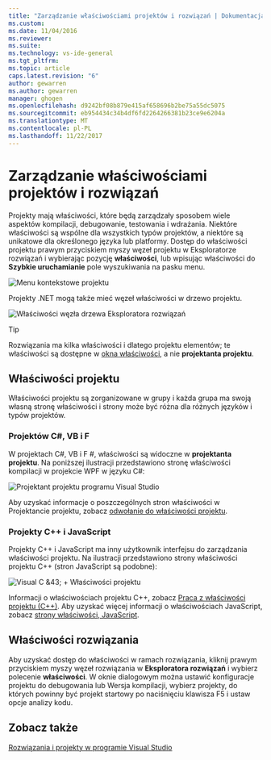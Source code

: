 ```yaml
---
title: "Zarządzanie właściwościami projektów i rozwiązań | Dokumentacja firmy Microsoft"
ms.custom: 
ms.date: 11/04/2016
ms.reviewer: 
ms.suite: 
ms.technology: vs-ide-general
ms.tgt_pltfrm: 
ms.topic: article
caps.latest.revision: "6"
author: gewarren
ms.author: gewarren
manager: ghogen
ms.openlocfilehash: d9242bf08b879e415af658696b2be75a55dc5075
ms.sourcegitcommit: eb954434c34b4df6fd2264266381b23ce9e6204a
ms.translationtype: MT
ms.contentlocale: pl-PL
ms.lasthandoff: 11/22/2017
---
```

# <a name="managing-project-and-solution-properties"></a>Zarządzanie właściwościami projektów i rozwiązań

Projekty mają właściwości, które będą zarządzały sposobem wiele aspektów kompilacji, debugowanie, testowania i wdrażania. Niektóre właściwości są wspólne dla wszystkich typów projektów, a niektóre są unikatowe dla określonego języka lub platformy. Dostęp do właściwości projektu prawym przyciskiem myszy węzeł projektu w Eksploratorze rozwiązań i wybierając pozycję **właściwości**, lub wpisując właściwości do **Szybkie uruchamianie** pole wyszukiwania na pasku menu.

![Menu kontekstowe projektu](../ide/media/vs2015_proj_prop_menu.gif "vs2015_proj_prop_menu")

Projekty .NET mogą także mieć węzeł właściwości w drzewo projektu.

![Właściwości węzła drzewa Eksploratora rozwiązań](../ide/media/vs2015_props_se.png "VS2015_Props_SE")

> [!TIP]
> Rozwiązania ma kilka właściwości i dlatego projektu elementów; te właściwości są dostępne w [okna właściwości](../ide/reference/properties-window.md), a nie **projektanta projektu**.

## <a name="project-properties"></a>Właściwości projektu

Właściwości projektu są zorganizowane w grupy i każda grupa ma swoją własną stronę właściwości i strony może być różna dla różnych języków i typów projektów.

### <a name="c-visual-basic-and-f-projects"></a>Projektów C#, VB i F #

W projektach C#, VB i F #, właściwości są widoczne w **projektanta projektu**. Na poniższej ilustracji przedstawiono stronę właściwości kompilacji w projekcie WPF w języku C#:

![Projektant projektu programu Visual Studio](../ide/media/vs2015_proppage_build.png "VS2015_PropPage_Build")

Aby uzyskać informacje o poszczególnych stron właściwości w Projektancie projektu, zobacz [odwołanie do właściwości projektu](../ide/reference/project-properties-reference.md).

### <a name="c-and-javascript-projects"></a>Projekty C++ i JavaScript

Projekty C++ i JavaScript ma inny użytkownik interfejsu do zarządzania właściwości projektu. Na ilustracji przedstawiono strony właściwości projektu C++ (stron JavaScript są podobne):

![Visual C &43; &#43; Właściwości projektu](../ide/media/vs2015_projprops_cpp.png "VS2015_ProjProps_cpp")

Informacji o właściwościach projektu C++, zobacz [Praca z właściwości projektu (C++)](/cpp/ide/working-with-project-properties). Aby uzyskać więcej informacji o właściwościach JavaScript, zobacz [strony właściwości, JavaScript](../ide/reference/property-pages-javascript.md).

## <a name="solution-properties"></a>Właściwości rozwiązania

Aby uzyskać dostęp do właściwości w ramach rozwiązania, kliknij prawym przyciskiem myszy węzeł rozwiązania w **Eksploratora rozwiązań** i wybierz polecenie **właściwości**. W oknie dialogowym można ustawić konfiguracje projektu do debugowania lub Wersja kompilacji, wybierz projekty, do których powinny być projekt startowy po naciśnięciu klawisza F5 i ustaw opcje analizy kodu.

## <a name="see-also"></a>Zobacz także

[Rozwiązania i projekty w programie Visual Studio](../ide/solutions-and-projects-in-visual-studio.md)
